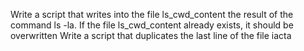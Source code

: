 Write a script that writes into the file ls_cwd_content the result of the command ls -la. If the file ls_cwd_content already exists, it should be overwritten
Write a script that duplicates the last line of the file iacta
